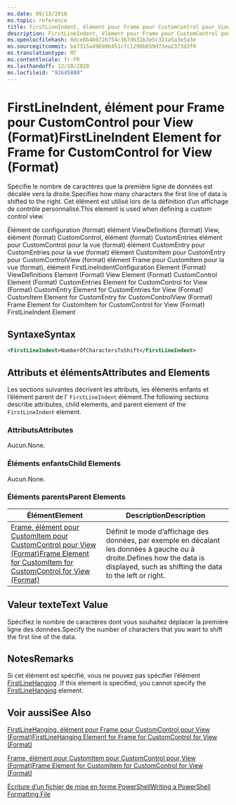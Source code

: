 ```yaml
---
ms.date: 09/13/2016
ms.topic: reference
title: FirstLineIndent, élément pour Frame pour CustomControl pour View (Format)
description: FirstLineIndent, élément pour Frame pour CustomControl pour View (Format)
ms.openlocfilehash: 8dce8b4b072b754c3b7d631b3e5c321a5a3e5a3e
ms.sourcegitcommit: ba7315a496986451cfc1296b659d73ea2373d3f0
ms.translationtype: MT
ms.contentlocale: fr-FR
ms.lasthandoff: 12/10/2020
ms.locfileid: "92645880"
---
```

# <a name="firstlineindent-element-for-frame-for-customcontrol-for-view-format"></a><span data-ttu-id="9d9aa-103">FirstLineIndent, élément pour Frame pour CustomControl pour View (Format)</span><span class="sxs-lookup"><span data-stu-id="9d9aa-103">FirstLineIndent Element for Frame for CustomControl for View (Format)</span></span>

<span data-ttu-id="9d9aa-104">Spécifie le nombre de caractères que la première ligne de données est décalée vers la droite.</span><span class="sxs-lookup"><span data-stu-id="9d9aa-104">Specifies how many characters the first line of data is shifted to the right.</span></span> <span data-ttu-id="9d9aa-105">Cet élément est utilisé lors de la définition d’un affichage de contrôle personnalisé.</span><span class="sxs-lookup"><span data-stu-id="9d9aa-105">This element is used when defining a custom control view.</span></span>

<span data-ttu-id="9d9aa-106">Élément de configuration (format) élément ViewDefinitions (format) View, élément (format) CustomControl, élément (format) CustomEntries élément pour CustomControl pour la vue (format) élément CustomEntry pour CustomEntries pour la vue (format) élément CustomItem pour CustomEntry pour CustomControlView (format) élément Frame pour CustomItem pour la vue (format), élément FirstLineIndent</span><span class="sxs-lookup"><span data-stu-id="9d9aa-106">Configuration Element (Format) ViewDefinitions Element (Format) View Element (Format) CustomControl Element (Format) CustomEntries Element for CustomControl for View (Format) CustomEntry Element for CustomEntries for View (Format) CustomItem Element for CustomEntry for CustomControlView (Format) Frame Element for CustomItem for CustomControl for View (Format) FirstLineIndent Element</span></span>

## <a name="syntax"></a><span data-ttu-id="9d9aa-107">Syntaxe</span><span class="sxs-lookup"><span data-stu-id="9d9aa-107">Syntax</span></span>

```xml
<FirstLineIndent>NumberOfCharactersToShift</FirstLineIndent>
```

## <a name="attributes-and-elements"></a><span data-ttu-id="9d9aa-108">Attributs et éléments</span><span class="sxs-lookup"><span data-stu-id="9d9aa-108">Attributes and Elements</span></span>

<span data-ttu-id="9d9aa-109">Les sections suivantes décrivent les attributs, les éléments enfants et l’élément parent de l' `FirstLineIndent` élément.</span><span class="sxs-lookup"><span data-stu-id="9d9aa-109">The following sections describe attributes, child elements, and parent element of the `FirstLineIndent` element.</span></span>

### <a name="attributes"></a><span data-ttu-id="9d9aa-110">Attributs</span><span class="sxs-lookup"><span data-stu-id="9d9aa-110">Attributes</span></span>

<span data-ttu-id="9d9aa-111">Aucun.</span><span class="sxs-lookup"><span data-stu-id="9d9aa-111">None.</span></span>

### <a name="child-elements"></a><span data-ttu-id="9d9aa-112">Éléments enfants</span><span class="sxs-lookup"><span data-stu-id="9d9aa-112">Child Elements</span></span>

<span data-ttu-id="9d9aa-113">Aucun.</span><span class="sxs-lookup"><span data-stu-id="9d9aa-113">None.</span></span>

### <a name="parent-elements"></a><span data-ttu-id="9d9aa-114">Éléments parents</span><span class="sxs-lookup"><span data-stu-id="9d9aa-114">Parent Elements</span></span>

|<span data-ttu-id="9d9aa-115">Élément</span><span class="sxs-lookup"><span data-stu-id="9d9aa-115">Element</span></span>|<span data-ttu-id="9d9aa-116">Description</span><span class="sxs-lookup"><span data-stu-id="9d9aa-116">Description</span></span>|
|-------------|-----------------|
|[<span data-ttu-id="9d9aa-117">Frame, élément pour CustomItem pour CustomControl pour View (Format)</span><span class="sxs-lookup"><span data-stu-id="9d9aa-117">Frame Element for CustomItem for CustomControl for View (Format)</span></span>](./frame-element-for-customitem-for-customcontrol-for-view-format.md)|<span data-ttu-id="9d9aa-118">Définit le mode d’affichage des données, par exemple en décalant les données à gauche ou à droite.</span><span class="sxs-lookup"><span data-stu-id="9d9aa-118">Defines how the data is displayed, such as shifting the data to the left or right.</span></span>|

## <a name="text-value"></a><span data-ttu-id="9d9aa-119">Valeur texte</span><span class="sxs-lookup"><span data-stu-id="9d9aa-119">Text Value</span></span>

<span data-ttu-id="9d9aa-120">Spécifiez le nombre de caractères dont vous souhaitez déplacer la première ligne des données.</span><span class="sxs-lookup"><span data-stu-id="9d9aa-120">Specify the number of characters that you want to shift the first line of the data.</span></span>

## <a name="remarks"></a><span data-ttu-id="9d9aa-121">Notes</span><span class="sxs-lookup"><span data-stu-id="9d9aa-121">Remarks</span></span>

<span data-ttu-id="9d9aa-122">Si cet élément est spécifié, vous ne pouvez pas spécifier l’élément [FirstLineHanging](./firstlinehanging-element-for-frame-for-customcontrol-for-view-format.md) .</span><span class="sxs-lookup"><span data-stu-id="9d9aa-122">If this element is specified, you cannot specify the [FirstLineHanging](./firstlinehanging-element-for-frame-for-customcontrol-for-view-format.md) element.</span></span>

## <a name="see-also"></a><span data-ttu-id="9d9aa-123">Voir aussi</span><span class="sxs-lookup"><span data-stu-id="9d9aa-123">See Also</span></span>

[<span data-ttu-id="9d9aa-124">FirstLineHanging, élément pour Frame pour CustomControl pour View (Format)</span><span class="sxs-lookup"><span data-stu-id="9d9aa-124">FirstLineHanging Element for Frame for CustomControl for View (Format)</span></span>](./firstlinehanging-element-for-frame-for-customcontrol-for-view-format.md)

[<span data-ttu-id="9d9aa-125">Frame, élément pour CustomItem pour CustomControl pour View (Format)</span><span class="sxs-lookup"><span data-stu-id="9d9aa-125">Frame Element for CustomItem for CustomControl for View (Format)</span></span>](./frame-element-for-customitem-for-customcontrol-for-view-format.md)

[<span data-ttu-id="9d9aa-126">Écriture d’un fichier de mise en forme PowerShell</span><span class="sxs-lookup"><span data-stu-id="9d9aa-126">Writing a PowerShell Formatting File</span></span>](./writing-a-powershell-formatting-file.md)
